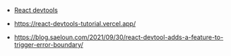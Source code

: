 - [React devtools](https://zenn.dev/irico/articles/acafb8bc7fb7f7#%E3%83%91%E3%83%95%E3%82%A9%E3%83%BC%E3%83%9E%E3%83%B3%E3%82%B9%E5%90%91%E4%B8%8A%E3%81%AE%E5%BF%83%E5%BE%97%E3%81%9D%E3%81%AE2%3A-devtool%E3%82%92%E4%BD%BF%E3%81%84%E3%81%93%E3%81%AA%E3%81%99)

- https://react-devtools-tutorial.vercel.app/

- https://blog.saeloun.com/2021/09/30/react-devtool-adds-a-feature-to-trigger-error-boundary/
